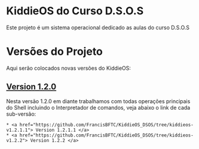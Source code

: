 # KiddieOS do Curso D.S.O.S

Este projeto é um sistema operacional dedicado as aulas do curso D.S.O.S

# Versões do Projeto

Aqui serão colocados novas versões do KiddieOS:

## [Version 1.2.0](https://github.com/FrancisBFTC/KiddieOS_DSOS/tree/kiddieos-v1.2.0)
   
   Nesta versão 1.2.0 em diante trabalhamos com todas operações principais do Shell incluindo o Interpretador de comandos, veja abaixo o link de cada sub-versão:
    
    * <a href="https://github.com/FrancisBFTC/KiddieOS_DSOS/tree/kiddieos-v1.2.1.1"> Version 1.2.1.1 </a>
    * <a href="https://github.com/FrancisBFTC/KiddieOS_DSOS/tree/kiddieos-v1.2.2"> Version 1.2.2 </a>

